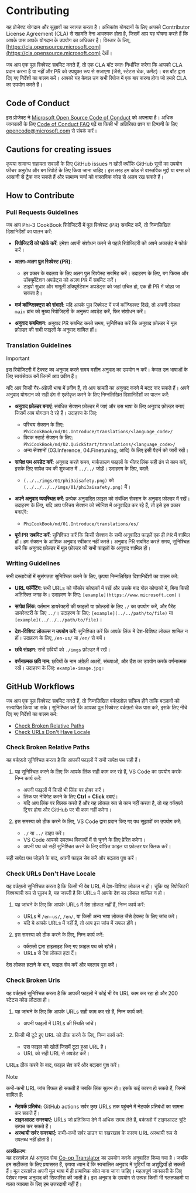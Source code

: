 <!--
CO_OP_TRANSLATOR_METADATA:
{
  "original_hash": "9f71f15fee9a73ecfcd4fd40efbe3070",
  "translation_date": "2025-05-08T04:58:08+00:00",
  "source_file": "CONTRIBUTING.md",
  "language_code": "hi"
}
-->
# Contributing

यह प्रोजेक्ट योगदान और सुझावों का स्वागत करता है। अधिकांश योगदानों के लिए आपको Contributor License Agreement (CLA) से सहमति देना आवश्यक होता है, जिसमें आप यह घोषणा करते हैं कि आपके पास आपके योगदान के उपयोग का अधिकार है। विस्तार के लिए, [https://cla.opensource.microsoft.com](https://cla.opensource.microsoft.com) देखें।

जब आप एक पुल रिक्वेस्ट सबमिट करते हैं, तो एक CLA बॉट स्वतः निर्धारित करेगा कि आपको CLA प्रदान करना है या नहीं और PR को उपयुक्त रूप से सजाएगा (जैसे, स्टेटस चेक, कमेंट)। बस बॉट द्वारा दिए गए निर्देशों का पालन करें। आपको यह केवल उन सभी रिपोज में एक बार करना होगा जो हमारे CLA का उपयोग करते हैं।

## Code of Conduct

इस प्रोजेक्ट ने [Microsoft Open Source Code of Conduct](https://opensource.microsoft.com/codeofconduct/) को अपनाया है। अधिक जानकारी के लिए [Code of Conduct FAQ](https://opensource.microsoft.com/codeofconduct/faq/) पढ़ें या किसी भी अतिरिक्त प्रश्न या टिप्पणी के लिए [opencode@microsoft.com](mailto:opencode@microsoft.com) से संपर्क करें।

## Cautions for creating issues

कृपया सामान्य सहायता सवालों के लिए GitHub issues न खोलें क्योंकि GitHub सूची का उपयोग फीचर अनुरोध और बग रिपोर्ट के लिए किया जाना चाहिए। इस तरह हम कोड से वास्तविक मुद्दों या बग्स को आसानी से ट्रैक कर सकते हैं और सामान्य चर्चा को वास्तविक कोड से अलग रख सकते हैं।

## How to Contribute

### Pull Requests Guidelines

जब आप Phi-3 CookBook रिपोजिटरी में पुल रिक्वेस्ट (PR) सबमिट करें, तो निम्नलिखित दिशानिर्देशों का पालन करें:

- **रिपोजिटरी को फोर्क करें**: हमेशा अपनी संशोधन करने से पहले रिपोजिटरी को अपने अकाउंट में फोर्क करें।

- **अलग-अलग पुल रिक्वेस्ट (PR)**:
  - हर प्रकार के बदलाव के लिए अलग पुल रिक्वेस्ट सबमिट करें। उदाहरण के लिए, बग फिक्स और डॉक्यूमेंटेशन अपडेट्स को अलग PR में सबमिट करें।
  - टाइपो सुधार और मामूली डॉक्यूमेंटेशन अपडेट्स को जहां उचित हो, एक ही PR में जोड़ा जा सकता है।

- **मर्ज कॉन्फ्लिक्ट्स को संभालें**: यदि आपके पुल रिक्वेस्ट में मर्ज कॉन्फ्लिक्ट दिखे, तो अपनी लोकल `main` ब्रांच को मुख्य रिपोजिटरी के अनुरूप अपडेट करें, फिर संशोधन करें।

- **अनुवाद सबमिशन**: अनुवाद PR सबमिट करते समय, सुनिश्चित करें कि अनुवाद फ़ोल्डर में मूल फ़ोल्डर की सभी फाइलों के अनुवाद शामिल हों।

### Translation Guidelines

> [!IMPORTANT]
>
> इस रिपोजिटरी में टेक्स्ट का अनुवाद करते समय मशीन अनुवाद का उपयोग न करें। केवल उन भाषाओं के लिए स्वयंसेवक बनें जिनमें आप प्रवीण हैं।

यदि आप किसी गैर-अंग्रेज़ी भाषा में प्रवीण हैं, तो आप सामग्री का अनुवाद करने में मदद कर सकते हैं। अपने अनुवाद योगदान को सही ढंग से एकीकृत करने के लिए निम्नलिखित दिशानिर्देशों का पालन करें:

- **अनुवाद फ़ोल्डर बनाएं**: संबंधित सेक्शन फ़ोल्डर में जाएं और उस भाषा के लिए अनुवाद फ़ोल्डर बनाएं जिसमें आप योगदान दे रहे हैं। उदाहरण के लिए:
  - परिचय सेक्शन के लिए: `PhiCookBook/md/01.Introduce/translations/<language_code>/`
  - क्विक स्टार्ट सेक्शन के लिए: `PhiCookBook/md/02.QuickStart/translations/<language_code>/`
  - अन्य सेक्शनों (03.Inference, 04.Finetuning, आदि) के लिए इसी पैटर्न को जारी रखें।

- **सापेक्ष पथ अपडेट करें**: अनुवाद करते समय, मार्कडाउन फाइलों के भीतर लिंक सही ढंग से काम करें, इसके लिए सापेक्ष पथ की शुरुआत में `../../` जोड़ें। उदाहरण के लिए, बदलें:
  - `(../../imgs/01/phi3aisafety.png)` को `(../../../../imgs/01/phi3aisafety.png)` में।

- **अपने अनुवाद व्यवस्थित करें**: प्रत्येक अनुवादित फ़ाइल को संबंधित सेक्शन के अनुवाद फ़ोल्डर में रखें। उदाहरण के लिए, यदि आप परिचय सेक्शन को स्पेनिश में अनुवादित कर रहे हैं, तो इसे इस प्रकार बनाएंगे:
  - `PhiCookBook/md/01.Introduce/translations/es/`

- **पूर्ण PR सबमिट करें**: सुनिश्चित करें कि किसी सेक्शन के सभी अनुवादित फाइलें एक ही PR में शामिल हों। हम सेक्शन के आंशिक अनुवाद स्वीकार नहीं करते। अनुवाद PR सबमिट करते समय, सुनिश्चित करें कि अनुवाद फ़ोल्डर में मूल फ़ोल्डर की सभी फाइलों के अनुवाद शामिल हों।

### Writing Guidelines

सभी दस्तावेजों में सुसंगतता सुनिश्चित करने के लिए, कृपया निम्नलिखित दिशानिर्देशों का पालन करें:

- **URL फॉर्मेटिंग**: सभी URLs को चौकोर कोष्ठकों में रखें और उसके बाद गोल कोष्ठकों में, बिना किसी अतिरिक्त जगह के। उदाहरण के लिए: `[example](https://www.microsoft.com)`।

- **सापेक्ष लिंक**: वर्तमान डायरेक्टरी की फाइलों या फ़ोल्डरों के लिए `./` का उपयोग करें, और पैरेंट डायरेक्टरी के लिए `../`। उदाहरण के लिए: `[example](../../path/to/file)` या `[example](../../../path/to/file)`।

- **देश-विशिष्ट लोकल्स न उपयोग करें**: सुनिश्चित करें कि आपके लिंक में देश-विशिष्ट लोकल शामिल न हों। उदाहरण के लिए, `/en-us/` या `/en/` से बचें।

- **छवि संग्रहण**: सभी छवियों को `./imgs` फ़ोल्डर में रखें।

- **वर्णनात्मक छवि नाम**: छवियों के नाम अंग्रेज़ी अक्षरों, संख्याओं, और डैश का उपयोग करके वर्णनात्मक रखें। उदाहरण के लिए: `example-image.jpg`।

## GitHub Workflows

जब आप एक पुल रिक्वेस्ट सबमिट करते हैं, तो निम्नलिखित वर्कफ़्लोज़ सक्रिय होंगे ताकि बदलावों को सत्यापित किया जा सके। सुनिश्चित करें कि आपका पुल रिक्वेस्ट वर्कफ़्लो चेक पास करे, इसके लिए नीचे दिए गए निर्देशों का पालन करें:

- [Check Broken Relative Paths](../..)
- [Check URLs Don't Have Locale](../..)

### Check Broken Relative Paths

यह वर्कफ़्लो सुनिश्चित करता है कि आपकी फाइलों में सभी सापेक्ष पथ सही हैं।

1. यह सुनिश्चित करने के लिए कि आपके लिंक सही काम कर रहे हैं, VS Code का उपयोग करके निम्न कार्य करें:
    - अपनी फाइलों में किसी भी लिंक पर होवर करें।
    - लिंक पर नेविगेट करने के लिए **Ctrl + Click** दबाएं।
    - यदि आप लिंक पर क्लिक करते हैं और यह लोकल रूप से काम नहीं करता है, तो यह वर्कफ़्लो ट्रिगर होगा और GitHub पर भी काम नहीं करेगा।

1. इस समस्या को ठीक करने के लिए, VS Code द्वारा प्रदान किए गए पथ सुझावों का उपयोग करें:
    - `./` या `../` टाइप करें।
    - VS Code आपको उपलब्ध विकल्पों में से चुनने के लिए प्रेरित करेगा।
    - अपनी पथ को सही सुनिश्चित करने के लिए वांछित फाइल या फ़ोल्डर पर क्लिक करें।

सही सापेक्ष पथ जोड़ने के बाद, अपनी फाइल सेव करें और बदलाव पुश करें।

### Check URLs Don't Have Locale

यह वर्कफ़्लो सुनिश्चित करता है कि किसी भी वेब URL में देश-विशिष्ट लोकल न हो। चूंकि यह रिपोजिटरी विश्वव्यापी रूप से सुलभ है, यह जरूरी है कि URLs में आपके देश का लोकल शामिल न हो।

1. यह जांचने के लिए कि आपके URLs में देश लोकल नहीं हैं, निम्न कार्य करें:

    - URLs में `/en-us/`, `/en/`, या किसी अन्य भाषा लोकल जैसे टेक्स्ट के लिए जांच करें।
    - यदि ये आपके URLs में नहीं हैं, तो आप इस जांच में सफल होंगे।

1. इस समस्या को ठीक करने के लिए, निम्न कार्य करें:
    - वर्कफ़्लो द्वारा हाइलाइट किए गए फ़ाइल पथ को खोलें।
    - URLs से देश लोकल हटा दें।

देश लोकल हटाने के बाद, फाइल सेव करें और बदलाव पुश करें।

### Check Broken Urls

यह वर्कफ़्लो सुनिश्चित करता है कि आपकी फाइलों में कोई भी वेब URL काम कर रहा हो और 200 स्टेटस कोड लौटाता हो।

1. यह जांचने के लिए कि आपके URLs सही काम कर रहे हैं, निम्न कार्य करें:
    - अपनी फाइलों में URLs की स्थिति जांचें।

2. किसी भी टूटे हुए URL को ठीक करने के लिए, निम्न कार्य करें:
    - उस फाइल को खोलें जिसमें टूटा हुआ URL है।
    - URL को सही URL से अपडेट करें।

URLs ठीक करने के बाद, फाइल सेव करें और बदलाव पुश करें।

> [!NOTE]
>
> कभी-कभी URL जांच विफल हो सकती है जबकि लिंक सुलभ हो। इसके कई कारण हो सकते हैं, जिनमें शामिल हैं:
>
> - **नेटवर्क प्रतिबंध:** GitHub actions सर्वर कुछ URLs तक पहुंचने में नेटवर्क प्रतिबंधों का सामना कर सकते हैं।
> - **टाइमआउट समस्याएं:** URLs जो प्रतिक्रिया देने में अधिक समय लेते हैं, वर्कफ़्लो में टाइमआउट त्रुटि उत्पन्न कर सकते हैं।
> - **अस्थायी सर्वर समस्याएं:** कभी-कभी सर्वर डाउन या रखरखाव के कारण URL अस्थायी रूप से उपलब्ध नहीं होता है।

**अस्वीकरण**:  
यह दस्तावेज़ AI अनुवाद सेवा [Co-op Translator](https://github.com/Azure/co-op-translator) का उपयोग करके अनुवादित किया गया है। जबकि हम सटीकता के लिए प्रयासरत हैं, कृपया ध्यान दें कि स्वचालित अनुवाद में त्रुटियाँ या अशुद्धियाँ हो सकती हैं। मूल दस्तावेज़ अपनी मूल भाषा में ही प्रामाणिक स्रोत माना जाना चाहिए। महत्वपूर्ण जानकारी के लिए पेशेवर मानव अनुवाद की सिफारिश की जाती है। इस अनुवाद के उपयोग से उत्पन्न किसी भी गलतफहमी या गलत व्याख्या के लिए हम उत्तरदायी नहीं हैं।
